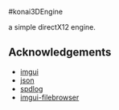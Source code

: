 #konai3DEngine

a simple directX12 engine.

## Acknowledgements
- [imgui](https://github.com/ocornut/imgui)
- [json](https://github.com/nlohmann/json)
- [spdlog](https://github.com/gabime/spdlog)
- [imgui-filebrowser](https://github.com/AirGuanZ/imgui-filebrowser)

